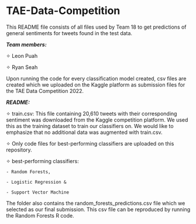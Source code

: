 # TAE-Data-Competition

This README file consists of all files used by Team 18 to get predictions of general sentiments for tweets found in the test data.

**_Team members:_**

✧ Leon Puah  

✧ Ryan Seah  

Upon running the code for every classification model created, csv files are created which we uploaded on the Kaggle platform 
as submission files for the TAE Data Competition 2022.

**_README:_**

✧ train.csv: This file containing 20,610 tweets with their corresponding sentiment was downloaded from the Kaggle competition platform. 
We used this as the training dataset to train our classifiers on. We would like to emphasize that no additional data was augmented with 
train.csv.

✧ Only code files for best-performing classifiers are uploaded on this repository.
  
  ✧ best-performing classifiers: 
  
    - Random Forests,
    
    - Logistic Regression &
    
    - Support Vector Machine 

The folder also contains the random_forests_predictions.csv file which we selected as our final submission. 
This csv file can be reproduced by running the Random Forests R code.
